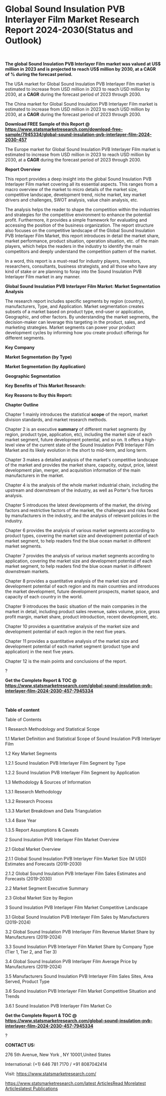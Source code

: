 <h1>Global Sound Insulation PVB Interlayer Film Market Research Report 2024-2030(Status and Outlook)</h1><br/><p><strong>The global Sound Insulation PVB Interlayer Film market was valued at US$ million in 2023 and is projected to reach US$ million by 2030, at a <strong>CAGR</strong> of % during the forecast period.</strong></p>
 
 
 
 <p>The USA market for Global Sound Insulation PVB Interlayer Film market is estimated to increase from USD million in 2023 to reach USD million by 2030, at a <strong>CAGR</strong> during the forecast period of 2023 through 2030.</p>
 
 
 
 <p>The China market for Global Sound Insulation PVB Interlayer Film market is estimated to increase from USD million in 2023 to reach USD million by 2030, at a <strong>CAGR</strong> during the forecast period of 2023 through 2030.</p>
 
 
 
 <p><strong>Download FREE Sample of this Report @ <a href="https://www.statsmarketresearch.com/download-free-sample/7945334/global-sound-insulation-pvb-interlayer-film-2024-2030-457">https://www.statsmarketresearch.com/download-free-sample/7945334/global-sound-insulation-pvb-interlayer-film-2024-2030-457</a></strong></p>
 
 
 
 <p>The Europe market for Global Sound Insulation PVB Interlayer Film market is estimated to increase from USD million in 2023 to reach USD million by 2030, at a <strong>CAGR</strong> during the forecast period of 2023 through 2030.</p>
 
 
 
 <p><strong>Report Overview</strong></p>
 
 
 
 <p>This report provides a deep insight into the global Sound Insulation PVB Interlayer Film market covering all its essential aspects. This ranges from a macro overview of the market to micro details of the market size, competitive landscape, development trend, niche market, key market drivers and challenges, SWOT analysis, value chain analysis, etc.</p>
 
 
 
 <p>The analysis helps the reader to shape the competition within the industries and strategies for the competitive environment to enhance the potential profit. Furthermore, it provides a simple framework for evaluating and accessing the position of the business organization. The report structure also focuses on the competitive landscape of the Global Sound Insulation PVB Interlayer Film Market, this report introduces in detail the market share, market performance, product situation, operation situation, etc. of the main players, which helps the readers in the industry to identify the main competitors and deeply understand the competition pattern of the market.</p>
 
 
 
 <p>In a word, this report is a must-read for industry players, investors, researchers, consultants, business strategists, and all those who have any kind of stake or are planning to foray into the Sound Insulation PVB Interlayer Film market in any manner.</p>
 
 
 
 <p><strong>Global Sound Insulation PVB Interlayer Film Market: Market Segmentation Analysis</strong></p>
 
 
 
 <p>The research report includes specific segments by region (country), manufacturers, Type, and Application. Market segmentation creates subsets of a market based on product type, end-user or application, Geographic, and other factors. By understanding the market segments, the decision-maker can leverage this targeting in the product, sales, and marketing strategies. Market segments can power your product development cycles by informing how you create product offerings for different segments.</p>
 
 
 
 <p><strong>Key Company</strong></p>
 
 
 
 <p><strong>Market Segmentation (by Type)</strong></p>
 
 
 
 <p><strong>Market Segmentation (<strong>by Application</strong>)</strong></p>
 
 
 
 <p><strong>Geographic Segmentation</strong></p>
 
 
 
 <p><strong>Key Benefits of This Market Research:</strong></p>
 
 
 
 <p><strong>Key <strong>Reasons to Buy</strong> this Report:</strong></p>
 
 
 
 <p><strong>Chapter Outline</strong></p>
 
 
 
 <p>Chapter 1 mainly introduces the statistical <strong>scope</strong> of the report, market division standards, and market research methods.</p>
 
 
 
 <p>Chapter 2 is an executive <strong>summary</strong> of different market segments (by region, product type, application, etc), including the market size of each market segment, future development potential, and so on. It offers a high-level view of the current state of the Sound Insulation PVB Interlayer Film Market and its likely evolution in the short to mid-term, and long term.</p>
 
 
 
 <p>Chapter 3 makes a detailed analysis of the market&#39;s competitive landscape of the market and provides the market share, capacity, output, price, latest development plan, merger, and acquisition information of the main manufacturers in the market.</p>
 
 
 
 <p>Chapter 4 is the analysis of the whole market industrial chain, including the upstream and downstream of the industry, as well as Porter&#39;s five forces analysis.</p>
 
 
 
 <p>Chapter 5 introduces the latest developments of the market, the driving factors and restrictive factors of the market, the challenges and risks faced by manufacturers in the industry, and the analysis of relevant policies in the industry.</p>
 
 
 
 <p>Chapter 6 provides the analysis of various market segments according to product types, covering the market size and development potential of each market segment, to help readers find the blue ocean market in different market segments.</p>
 
 
 
 <p>Chapter 7 provides the analysis of various market segments according to application, covering the market size and development potential of each market segment, to help readers find the blue ocean market in different downstream markets.</p>
 
 
 
 <p>Chapter 8 provides a quantitative analysis of the market size and development potential of each region and its main countries and introduces the market development, future development prospects, market space, and capacity of each country in the world.</p>
 
 
 
 <p>Chapter 9 introduces the basic situation of the main companies in the market in detail, including product sales revenue, sales volume, price, gross profit margin, market share, product introduction, recent development, etc.</p>
 
 
 
 <p>Chapter 10 provides a quantitative analysis of the market size and development potential of each region in the next five years.</p>
 
 
 
 <p>Chapter 11 provides a quantitative analysis of the market size and development potential of each market segment (product type and application) in the next five years.</p>
 
 
 
 <p>Chapter 12 is the main points and conclusions of the report.</p>
 
 
 
 <p>? </p>
 
 
 
 <div><b>Get the Complete Report & TOC @ <a href="https://www.statsmarketresearch.com/global-sound-insulation-pvb-interlayer-film-2024-2030-457-7945334">https://www.statsmarketresearch.com/global-sound-insulation-pvb-interlayer-film-2024-2030-457-7945334</a></b></div>
 
 
 
 <p><br />
 
 <b>Table of content</b></p>
 
 
 
 <p>Table of Contents<br />
 
 1 Research Methodology and Statistical Scope<br />
 
 1.1 Market Definition and Statistical Scope of Sound Insulation PVB Interlayer Film<br />
 
 1.2 Key Market Segments<br />
 
 1.2.1 Sound Insulation PVB Interlayer Film Segment by Type<br />
 
 1.2.2 Sound Insulation PVB Interlayer Film Segment by Application<br />
 
 1.3 Methodology & Sources of Information<br />
 
 1.3.1 Research Methodology<br />
 
 1.3.2 Research Process<br />
 
 1.3.3 Market Breakdown and Data Triangulation<br />
 
 1.3.4 Base Year<br />
 
 1.3.5 Report Assumptions & Caveats<br />
 
 2 Sound Insulation PVB Interlayer Film Market Overview<br />
 
 2.1 Global Market Overview<br />
 
 2.1.1 Global Sound Insulation PVB Interlayer Film Market Size (M USD) Estimates and Forecasts (2019-2030)<br />
 
 2.1.2 Global Sound Insulation PVB Interlayer Film Sales Estimates and Forecasts (2019-2030)<br />
 
 2.2 Market Segment Executive Summary<br />
 
 2.3 Global Market Size by Region<br />
 
 3 Sound Insulation PVB Interlayer Film Market Competitive Landscape<br />
 
 3.1 Global Sound Insulation PVB Interlayer Film Sales by Manufacturers (2019-2024)<br />
 
 3.2 Global Sound Insulation PVB Interlayer Film Revenue Market Share by Manufacturers (2019-2024)<br />
 
 3.3 Sound Insulation PVB Interlayer Film Market Share by Company Type (Tier 1, Tier 2, and Tier 3)<br />
 
 3.4 Global Sound Insulation PVB Interlayer Film Average Price by Manufacturers (2019-2024)<br />
 
 3.5 Manufacturers Sound Insulation PVB Interlayer Film Sales Sites, Area Served, Product Type<br />
 
 3.6 Sound Insulation PVB Interlayer Film Market Competitive Situation and Trends<br />
 
 3.6.1 Sound Insulation PVB Interlayer Film Market Co</p>
 
 
 
 <div><b>Get the Complete Report & TOC @ <a href="https://www.statsmarketresearch.com/global-sound-insulation-pvb-interlayer-film-2024-2030-457-7945334">https://www.statsmarketresearch.com/global-sound-insulation-pvb-interlayer-film-2024-2030-457-7945334</a></b></div>
 
 
 
 <p>? </p>
 
 
 
 <p><b>CONTACT US:</b><br />
 
 276 5th Avenue, New York , NY 10001,United States<br />
 
 International: (+1) 646 781 7170 / +91 8087042414<br />
 
 Visit: <a href="https://www.statsmarketresearch.com/">https://www.statsmarketresearch.com/</a><br />
 
 <a href="https://gyeongbokgung.com">https://www.statsmarketresearch.com/</a><a href="https://hallyeomaritime.com">latest Articles</a><a href="https://jingwansa.com">Read More</a><a href="https://nguoiviet.jp/">latest Articles</a><a href="https://www.intelmarketresearch.com/">latest Publications</a></p>
